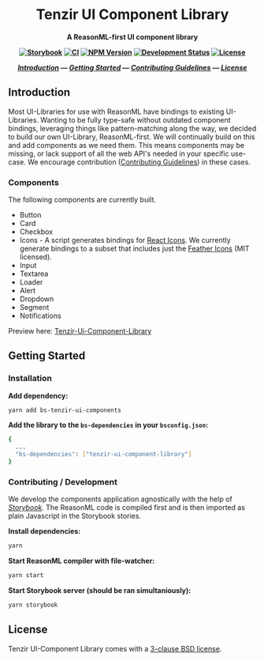 <h1 align="center">
  Tenzir UI Component Library
</h1>
<h4 align="center">

A ReasonML-first UI component library

[![Storybook][storybook-badge]][storybook-url]
[![CI][ci-badge]][ci-url]
[![NPM Version][npm-badge]][npm-url]
[![Development Status][alpha-badge]][latest-release-url]
[![License][license-badge]][license-url]

[_Introduction_](#introduction) &mdash;
[_Getting Started_](#getting-started) &mdash;
[_Contributing Guidelines_][contributing-url] &mdash;
[_License_](#license)

</h4>

## Introduction
Most UI-Libraries for use with ReasonML have bindings to existing UI-Libraries.
Wanting to be fully type-safe without outdated component bindings, leveraging 
things like pattern-matching along the way, we decided to build our own 
UI-Library, ReasonML-first. We will continually build on this and add 
components as we need them. This means components may be missing, or lack 
support of all the web API's needed in your specific use-case. We encourage 
contribution ([Contributing Guidelines][contributing-url]) in these cases.

### Components
The following components are currently built.
- Button
- Card
- Checkbox
- Icons - A script generates bindings for [React 
  Icons](https://github.com/react-icons/react-icons). We currently generate
  bindings to a subset that includes just the [Feather 
  Icons](https://feathericons.com/) (MIT licensed).
- Input
- Textarea
- Loader
- Alert
- Dropdown
- Segment
- Notifications

Preview here: [Tenzir-Ui-Component-Library][storybook-url]

## Getting Started
### Installation
**Add dependency:**
```sh
yarn add bs-tenzir-ui-components
```

**Add the library to the `bs-dependencies` in your `bsconfig.json`:**
```sh
{
  ...
  "bs-dependencies": ["tenzir-ui-component-library"]
}
```

### Contributing / Development
We develop the components application agnostically with the help of 
[_Storybook_](https://storybook.js.org/). The ReasonML code is compiled first 
and is then imported as plain Javascript in the Storybook stories.

**Install dependencies:**
```sh
yarn
```

**Start ReasonML compiler with file-watcher:**
```sh
yarn start 
```

**Start Storybook server (should be ran simultaniously):**
```sh
yarn storybook
```

## License
Tenzir UI-Component Library comes with a [3-clause BSD license][license-url].

[storybook-badge]: https://raw.githubusercontent.com/storybookjs/brand/master/badge/badge-storybook.svg 
[storybook-url]: https://tenzir.github.io/ui-component-library/
[ci-url]: https://github.com/tenzir/ui-component-library/actions?query=branch%3Amaster+workflow%3A%22UI%20Components%22
[ci-badge]: https://github.com/tenzir/ui-component-library/workflows/UI%20Components/badge.svg?branch=master
[npm-badge]: https://img.shields.io/npm/v/tenzir-ui-component-library
[npm-url]: https://www.npmjs.com/package/tenzir-ui-component-library
[contributing-url]: https://github.com/tenzir/.github/blob/master/contributing.md
[latest-release-badge]: https://img.shields.io/github/commits-since/tenzir/ui-components/latest.svg?color=green
[latest-release-url]: https://github.com/tenzir/ui-components/releases
[license-badge]: https://img.shields.io/badge/license-BSD-blue.svg
[license-url]: https://github.com/tenzir/ui-components/blob/master/COPYING
[alpha-badge]: https://img.shields.io/badge/stage-alpha-blueviolet
